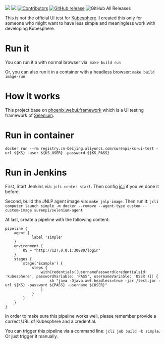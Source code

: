 [![](https://goreportcard.com/badge/linuxsuren/ks-ui-test)](https://goreportcard.com/report/linuxsuren/github-go)
[![](http://img.shields.io/badge/godoc-reference-5272B4.svg?style=flat-square)](https://godoc.org/github.com/linuxsuren/ks-ui-test)
[![Contributors](https://img.shields.io/github/contributors/linuxsuren/ks-ui-test.svg)](https://github.com/linuxsuren/github-go/graphs/contributors)
[![GitHub release](https://img.shields.io/github/release/linuxsuren/ks-ui-test.svg?label=release)](https://github.com/linuxsuren/github-go/releases/latest)
![GitHub All Releases](https://img.shields.io/github/downloads/linuxsuren/ks-ui-test/total)

This is not the official UI test for [Kubesphere](https://github.com/kubesphere/kubesphere/). I created this only for someone 
who might want to have less simple and meaningless work with developing Kubesphere.

# Run it

You can run it a with normal browser via: `make build run`

Or, you can also run it in a container with a headless browser: `make build image-run`

# How it works

This project base on [phoenix.webui.framework](https://github.com/LinuxSuRen/phoenix.webui.framework) 
which is a UI testing framework of [Selenium](https://github.com/SeleniumHQ/selenium).

# Run in container

`docker run --rm registry.cn-beijing.aliyuncs.com/surenpi/ks-ui-test -url ${KS} -user ${KS_USER} -password ${KS_PASS}`

# Run in Jenkins

First, Start Jenkins via: `jcli center start`. Then config [jcli](https://github.com/jenkins-zh/jenkins-cli) if you've done it before.

Second, build the JNLP agent image via: `make jnlp-image`. 
Then run it: `jcli computer launch simple -m docker --remove --agent-type custom --custom-image surenpi/selenium-agent`

At last, create a pipeline with the following content:

```
pipeline {
    agent {
		    label 'simple'
    }
    environment {
        KS = "http://127.0.0.1:30880/login"
    }
    stages {
        stage('Example') {
            steps {
                withCredentials([usernamePassword(credentialsId: 'kubesphere', passwordVariable: 'PASS', usernameVariable: 'USER')]) {
                    sh "java -Djava.awt.headless=true -jar /test.jar -url ${KS} -password ${PASS} -username ${USER}"
                }
            }
        }
    }
}
```

In order to make sure this pipeline works well, please remember provide a correct URL of Kubesphere and a credential.

You can trigger this pipeline via a command line: `jcli job build -b simple`. Or just trigger it manually.

